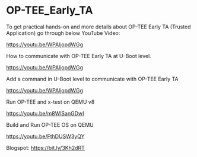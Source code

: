 # OP-TEE_Early_TA

To get practical hands-on and more details about OP-TEE Early TA (Trusted Application) go through below YouTube Video:

 https://youtu.be/WPAljopdWGg

How to communicate with OP-TEE Early TA at U-Boot level.

https://youtu.be/WPAljopdWGg


Add a command in U-Boot level to communicate with OP-TEE Early TA

https://youtu.be/WPAljopdWGg

Run OP-TEE and x-test on QEMU v8

https://youtu.be/m8WlSanGDwI

Build and Run OP-TEE OS on QEMU

https://youtu.be/FthDUSW3yQY

Blogspot:
https://bit.ly/3Kh2dRT
